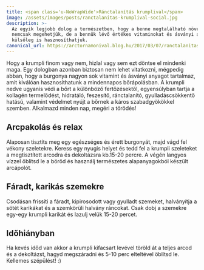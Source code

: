 ```yaml
---
title: <span class='u-NoWrapWide'>Ránctalanítás krumplival</span>
image: /assets/images/posts/ranctalanitas-krumplival-social.jpg
description: >-
  Az egyik legjobb dolog a természetben, hogy a benne megtalálható növényeket
  nemcsak megehetjük, de a bennük lévő értékes vitaminokat és ásványi anyagokat
  külsőleg is hasznosíthatjuk.
canonical_url: https://arctornamonival.blog.hu/2017/03/07/ranctalanitas_krumplival
---
```


Hogy a krumpli finom vagy nem, hizlal vagy sem ezt döntse el mindenki maga. Egy
dologban azonban biztosan nem lehet vitatkozni, mégpedig abban, hogy a burgonya
nagyon sok vitamint és ásványi anyagot tartalmaz, amit kiválóan hasznosíthatunk
a mindennapos bőrápolásban. A krumpli nedve ugyanis védi a bőrt a különböző
fertőzésektől, egyensúlyban tartja a kollagén termelődést, hidratáló, feszesítő,
ránctalanító, gyulladáscsökkentő hatású, valamint védelmet nyújt a bőrnek a
káros szabadgyökökkel szemben. Alkalmazd minden nap, megéri a törödés!

## Arcpakolás és relax

Alaposan tisztíts meg egy egészséges és érett burgonyát, majd vágd fel vékony
szeletekre. Keress egy nyugis helyet és tedd fel a krumpli szeleteket a
megtisztított arcodra és dekoltázsra kb.15-20 percre. A végén langyos vízzel
öblítsd le a böröd és használj természetes alapanyagokból készült arcápolót.

## Fáradt, karikás szemekre

Csodásan frissíti a fáradt, kipirosodott vagy gyulladt szemeket, halványítja a
sötét karikákat és a szemkörüli halvány ráncokat. Csak dobj a szemekre egy-egy
krumpli karikát és lazulj velük 15-20 percet.

## Időhiányban

Ha kevés időd van akkor a krumpli kifacsart levével töröld át a teljes arcod és
a dekoltázst, hagyd megszáradni és 5-10 perc elteltével öblítsd le. Kellemes
szépülést! :)
